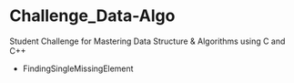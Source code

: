 # Challenge_Data-Algo
Student Challenge for Mastering Data Structure &amp; Algorithms using C and C++

- FindingSingleMissingElement
